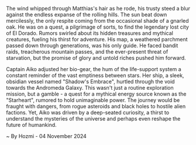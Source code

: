 
The wind whipped through Matthias's hair as he rode, his trusty steed a blur against the endless expanse of the rolling hills. The sun beat down mercilessly, the only respite coming from the occasional shade of a gnarled oak. He was on a quest, a pilgrimage of sorts, to find the legendary lost city of El Dorado. Rumors swirled about its hidden treasures and mythical creatures, fueling his thirst for adventure. His map, a weathered parchment passed down through generations, was his only guide. He faced bandit raids, treacherous mountain passes, and the ever-present threat of starvation, but the promise of glory and untold riches pushed him forward.

Captain Aiko adjusted her bio-gear, the hum of the life-support system a constant reminder of the vast emptiness between stars. Her ship, a sleek, obsidian vessel named "Shadow's Embrace", hurtled through the void towards the Andromeda Galaxy. This wasn't just a routine exploration mission, but a gamble - a quest for a mythical energy source known as the "Starheart", rumored to hold unimaginable power. The journey would be fraught with dangers, from rogue asteroids and black holes to hostile alien factions. Yet, Aiko was driven by a deep-seated curiosity, a thirst to understand the mysteries of the universe and perhaps even reshape the future of humankind. 

~ By Hozmi - 04 November 2024
